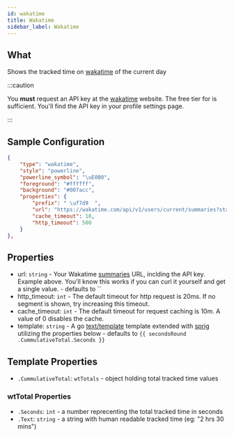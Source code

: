 ```yaml
---
id: wakatime
title: Wakatime
sidebar_label: Wakatime
---
```


## What

Shows the tracked time on [wakatime][wt] of the current day

:::caution

You **must** request an API key at the [wakatime][wt] website.
The free tier for is sufficient. You'll find the API key in your profile settings page.

:::

## Sample Configuration

```json
{
    "type": "wakatime",
    "style": "powerline",
    "powerline_symbol": "\uE0B0",
    "foreground": "#ffffff",
    "background": "#007acc",
    "properties": {
        "prefix": " \uf7d9  ",
        "url": "https://wakatime.com/api/v1/users/current/summaries?start=today&end=today&api_key=API_KEY",
        "cache_timeout": 10,
        "http_timeout": 500
    }
},
```

## Properties

- url: `string` - Your Wakatime [summaries][wk-summaries] URL, inclding the API key. Example above. You'll know this
works if you can curl it yourself and get a single value. - defaults to ``
- http_timeout: `int` - The default timeout for http request is 20ms. If no segment is shown, try increasing this timeout.
- cache_timeout: `int` - The default timeout for request caching is 10m. A value of 0 disables the cache.
- template: `string` - A go [text/template][go-text-template] template extended with [sprig][sprig] utilizing the
properties below - defaults to `{{ secondsRound .CummulativeTotal.Seconds }}`

## Template Properties

- `.CummulativeTotal`: `wtTotals` - object holding total tracked time values

### wtTotal Properties

- `.Seconds`: `int` - a number reprecenting the total tracked time in seconds
- `.Text`: `string` - a string with human readable tracked time (eg: "2 hrs 30 mins")

[wt]: https://wakatime.com
[wk-summaries]: https://wakatime.com/developers#summaries
[go-text-template]: https://golang.org/pkg/text/template/
[sprig]: https://masterminds.github.io/sprig/
